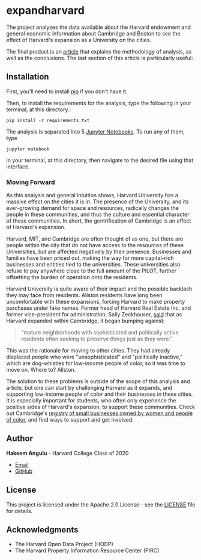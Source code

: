 # expandharvard
The project analyzes the data available about the Harvard endowment and general economic information about Cambridge and Boston to see the effect of Harvard's expansion as a University on the cities.

The final product is an [article](writeup.md) that explains the methodology of analysis, as well as the conclusions. The last section of this article is particularly useful:

## Installation

First, you'll need to install [pip](https://pip.pypa.io/en/stable/installing/) if you don't have it.

Then, to install the requirements for the analysis, type the following in your terminal, at this directory.:

`pip install -r requirements.txt`

The analysis is separated into 5 [Jupyter Notebooks](http://jupyter.org/). To run any of them, type 

`jupyter notebook` 

in your terminal, at this directory, then navigate to the desired file using that interface.

### Moving Forward

As this analysis and general intuition shows, Harvard University has a massive effect on the cities it is in. The presence of the University, and its ever-growing demand for space and resources, radically changes the people in these communities, and thus the culture and essential character of these communities. In short, the gentrification of Cambridge is an effect of Harvard's expansion.

Harvard, MIT, and Cambridge are often thought of as one, but there are people within the city that do not have access to the resources of these Universities, but are affected negatively by their presence. Businesses and families have been priced out, making the way for more capital-rich businesses and entities tied to the universities. These universities also refuse to pay anywhere close to the full amount of the PILOT, further offsetting the burden of operation onto the residents.

Harvard University is quite aware of their impact and the possible backlash they may face from residents. Allston residents have long been uncomfortable with these expansions, forcing Harvard to make property purchases under fake names. Former head of Harvard Real Estate Inc. and former vice-president for administration, Sally Zeckhauser, [said](https://harvardmagazine.com/2011/09/building-and-buying-a-campus) that as Harvard expanded within Cambridge, it began bumping against:

> "mature neighborhoods with sophisticated and politically active residents often seeking to preserve things just as they were.”

This was the rationale for moving to other cities. They had already displaced people who were "unsophisticated" and "politically inactive," which are dog-whistles for low-income people of color, so it was time to move on. Where to? Allston.

The solution to these problems is outside of the scope of this analysis and article, but one can start by challenging Harvard as it expands, and supporting low-income people of color and their businesses in these cities. It is especially important for students, who often only experience the positive sides of Harvard's expansion, to support these communities. Check out Cambridge's [registry of small businesses owned by women and people of color](http://www.cambridgema.gov/CDD/econdev/resourcesforbusinesses/wmobassistance), and find ways to support and get involved.

## Author

**Hakeem Angulu** - Harvard College Class of 2020

* [Email](mailto:hangulu@college.harvard.edu)
* [GitHub](https://github.com/hangulu)



## License

This project is licensed under the Apache 2.0 License - see the [LICENSE](LICENSE) file for details.

## Acknowledgments

* The Harvard Open Data Project (HODP)
* The Harvard Property Information Resource Center (PIRC)
